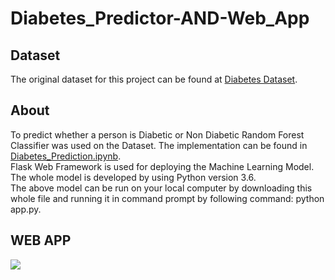 # Diabetes_Predictor-AND-Web_App
## Dataset
The original dataset for this project can be found at [Diabetes Dataset](https://www.kaggle.com/johndasilva/diabetes).
## About
To predict whether a person is Diabetic or Non Diabetic Random Forest Classifier was used on the Dataset. The implementation can be found in [Diabetes_Prediction.ipynb](https://github.com/venugopalkadamba/Diabetes_Predictor-AND-Web_App/blob/master/Diabetes_Prediction.ipynb).<br>
Flask Web Framework is used for deploying the Machine Learning Model.<br>
The whole model is developed by using Python version 3.6.<br>
The above model can be run on your local computer by downloading this whole file and running it in command prompt by following command: python app.py.
## WEB APP
![](https://github.com/RakeshKumar045/Diabetes_Predictor-AND-Web_App/blob/master/Final_Video.gif)
